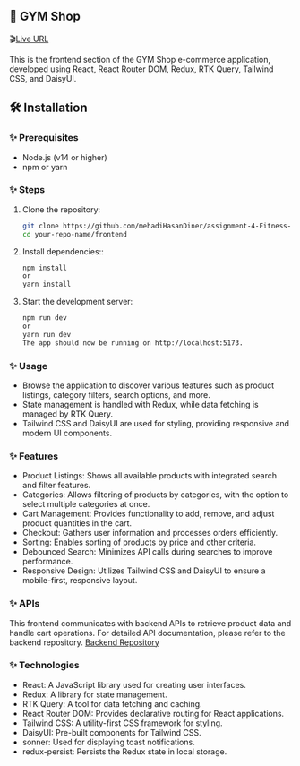 ## 🛒 GYM Shop

🎬[Live URL](https://assignment-4-fitness-zone-client.vercel.app/)

This is the frontend section of the GYM Shop e-commerce application, developed using React, React Router DOM, Redux, RTK Query, Tailwind CSS, and DaisyUI.


## 🛠 Installation

### ✨ Prerequisites

- Node.js (v14 or higher)
- npm or yarn

### ✨ Steps

1. Clone the repository:
   ```bash
   git clone https://github.com/mehadiHasanDiner/assignment-4-Fitness-Zone-client
   cd your-repo-name/frontend
   ```
2. Install dependencies::
   ```bash
   npm install
   or
   yarn install
   ```
3. Start the development server:
   ```bash
   npm run dev
   or
   yarn run dev
   The app should now be running on http://localhost:5173.
   ```

### ✨ Usage

- Browse the application to discover various features such as product listings, category filters, search options, and more.
- State management is handled with Redux, while data fetching is managed by RTK Query.
- Tailwind CSS and DaisyUI are used for styling, providing responsive and modern UI components.

### ✨ Features

- Product Listings: Shows all available products with integrated search and filter features.
- Categories: Allows filtering of products by categories, with the option to select multiple categories at once.
- Cart Management: Provides functionality to add, remove, and adjust product quantities in the cart.
- Checkout: Gathers user information and processes orders efficiently.
- Sorting: Enables sorting of products by price and other criteria.
- Debounced Search: Minimizes API calls during searches to improve performance.
- Responsive Design: Utilizes Tailwind CSS and DaisyUI to ensure a mobile-first, responsive layout.

### ✨ APIs


This frontend communicates with backend APIs to retrieve product data and handle cart operations. For detailed API documentation, please refer to the backend repository.
[Backend Repository](https://github.com/mehadiHasanDiner/assignment-4-Fitness-Zone-backend)

### ✨ Technologies


- React: A JavaScript library used for creating user interfaces.
- Redux: A library for state management.
- RTK Query: A tool for data fetching and caching.
- React Router DOM: Provides declarative routing for React applications.
- Tailwind CSS: A utility-first CSS framework for styling.
- DaisyUI: Pre-built components for Tailwind CSS.
- sonner: Used for displaying toast notifications.
- redux-persist: Persists the Redux state in local storage.
